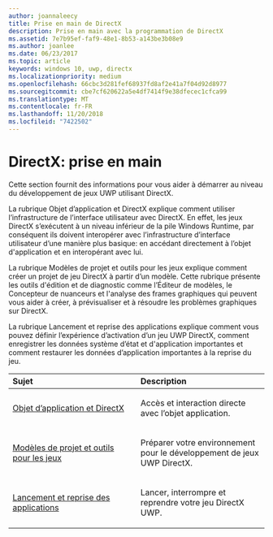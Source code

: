 ```yaml
---
author: joannaleecy
title: Prise en main de DirectX
description: Prise en main avec la programmation de DirectX
ms.assetid: 7e7b95ef-faf9-48e1-8b53-a143be3b08e9
ms.author: joanlee
ms.date: 06/23/2017
ms.topic: article
keywords: windows 10, uwp, directx
ms.localizationpriority: medium
ms.openlocfilehash: 66cbc3d281fef68937fd8af2e41a7f04d92d8977
ms.sourcegitcommit: cbe7cf620622a5e4df7414f9e38dfecec1cfca99
ms.translationtype: MT
ms.contentlocale: fr-FR
ms.lasthandoff: 11/20/2018
ms.locfileid: "7422502"
---
```

# <a name="directx-getting-started"></a>DirectX: prise en main

Cette section fournit des informations pour vous aider à démarrer au niveau du développement de jeux UWP utilisant DirectX. 

La rubrique Objet d’application et DirectX explique comment utiliser l’infrastructure de l’interface utilisateur avec DirectX. En effet, les jeux DirectX s’exécutent à un niveau inférieur de la pile Windows Runtime, par conséquent ils doivent interopérer avec l’infrastructure d’interface utilisateur d’une manière plus basique: en accédant directement à l’objet d'application et en interopérant avec lui.

La rubrique Modèles de projet et outils pour les jeux explique comment créer un projet de jeu DirectX à partir d’un modèle. Cette rubrique présente les outils d'édition et de diagnostic comme l’Éditeur de modèles, le Concepteur de nuanceurs et l'analyse des frames graphiques qui peuvent vous aider à créer, à prévisualiser et à résoudre les problèmes graphiques sur DirectX.

La rubrique Lancement et reprise des applications explique comment vous pouvez définir l’expérience d’activation d’un jeu UWP DirectX, comment enregistrer les données système d’état et d'application importantes et comment restaurer les données d’application importantes à la reprise du jeu.

<table>
<colgroup>
<col width="50%" />
<col width="50%" />
</colgroup>
<thead>
<tr class="header">
<th align="left">Sujet</th>
<th align="left">Description</th>
</tr>
</thead>
<tbody>
<tr class="odd">
<td align="left"><p><a href="about-the-uwp-user-interface-and-directx.md">Objet d’application et DirectX</a></p></td>
<td align="left"><p>Accès et interaction directe avec l’objet application.</p></td>
</tr>
<tr class="even">
<td align="left"><p><a href="prepare-your-dev-environment-for-windows-store-directx-game-development.md">Modèles de projet et outils pour les jeux</a></p></td>
<td align="left"><p>Préparer votre environnement pour le développement de jeux UWP DirectX.</p></td>
</tr>
<tr class="odd">
<td align="left"><p><a href="launching-and-resuming-apps-directx-and-cpp.md">Lancement et reprise des applications</a></p></td>
<td align="left"><p>Lancer, interrompre et reprendre votre jeu DirectX UWP.</p></td>
</tr>
</tbody>
</table>